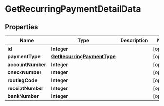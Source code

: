 # GetRecurringPaymentDetailData

## Properties
Name | Type | Description | Notes
------------ | ------------- | ------------- | -------------
**id** | **Integer** |  |  [optional]
**paymentType** | [**GetRecurringPaymentType**](GetRecurringPaymentType.md) |  |  [optional]
**accountNumber** | **Integer** |  |  [optional]
**checkNumber** | **Integer** |  |  [optional]
**routingCode** | **Integer** |  |  [optional]
**receiptNumber** | **Integer** |  |  [optional]
**bankNumber** | **Integer** |  |  [optional]

